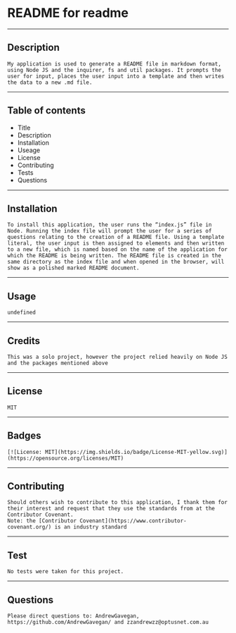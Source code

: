 
# README for readme
---
## Description
    My application is used to generate a README file in markdown format, using Node JS and the inquirer, fs and util packages. It prompts the user for input, places the user input into a template and then writes the data to a new .md file.
---
## Table of contents
* Title
* Description
* Installation
* Useage
* License
* Contributing
* Tests
* Questions
---

## Installation
    To install this application, the user runs the “index.js” file in Node. Running the index file will prompt the user for a series of questions relating to the creation of a README file. Using a template literal, the user input is then assigned to elements and then written to a new file, which is named based on the name of the application for which the README is being written. The README file is created in the same directory as the index file and when opened in the browser, will show as a polished marked README document.
---
## Usage 
    undefined
---
## Credits 
    This was a solo project, however the project relied heavily on Node JS and the packages mentioned above
---
## License
    MIT
---
## Badges 
    
    [![License: MIT](https://img.shields.io/badge/License-MIT-yellow.svg)](https://opensource.org/licenses/MIT)
---

## Contributing 
    Should others wish to contribute to this application, I thank them for their interest and request that they use the standards from at the Contributor Covenant.
    Note: the [Contributor Covenant](https://www.contributor-covenant.org/) is an industry standard
---

## Test
    No tests were taken for this project.
---

## Questions
    Please direct questions to: AndrewGavegan, https://github.com/AndrewGavegan/ and zzandrewzz@optusnet.com.au

